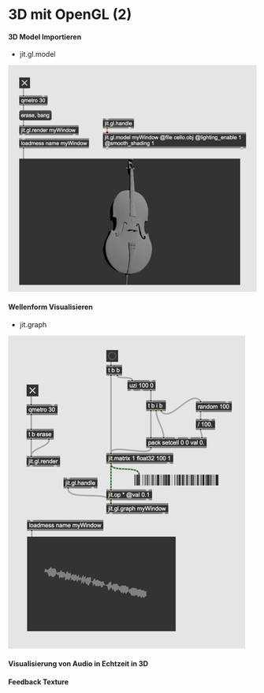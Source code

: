 # 3D mit OpenGL (2)

#### 3D Model Importieren 
- jit.gl.model

![](K4/15.png)

#### 

#### Wellenform Visualisieren
- jit.graph

![](K4/16.png)

#### Visualisierung von Audio in Echtzeit in 3D



#### Feedback Texture